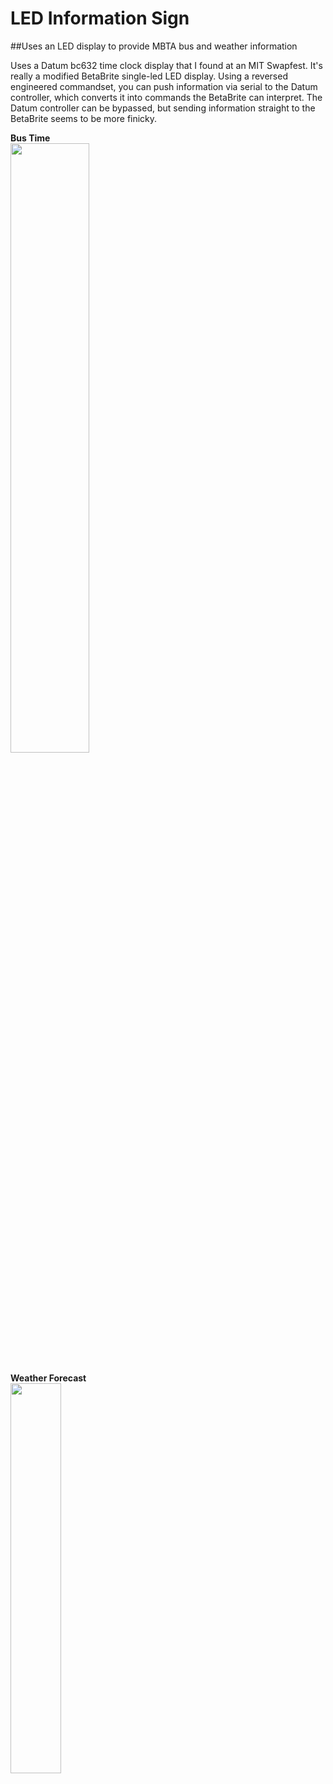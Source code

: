 # LED Information Sign
##Uses an LED display to provide MBTA bus and weather information

Uses a Datum bc632 time clock display that I found at an MIT Swapfest. It's really a modified BetaBrite single-led LED display. Using a reversed engineered commandset, you can push information via serial to the Datum controller, which converts it into commands the BetaBrite can interpret. The Datum controller can be bypassed, but sending information straight to the BetaBrite seems to be more finicky.

**Bus Time**<br>
<img src="http://images.cwm.eml.cc/IOSstuff/bustime.jpg?variant=small" width="50%" height="50%">
<br><br>
**Weather Forecast**<br>
<img src="http://images.cwm.eml.cc/IOSstuff/weather.jpg?variant=small" width="40%" height="40%">


